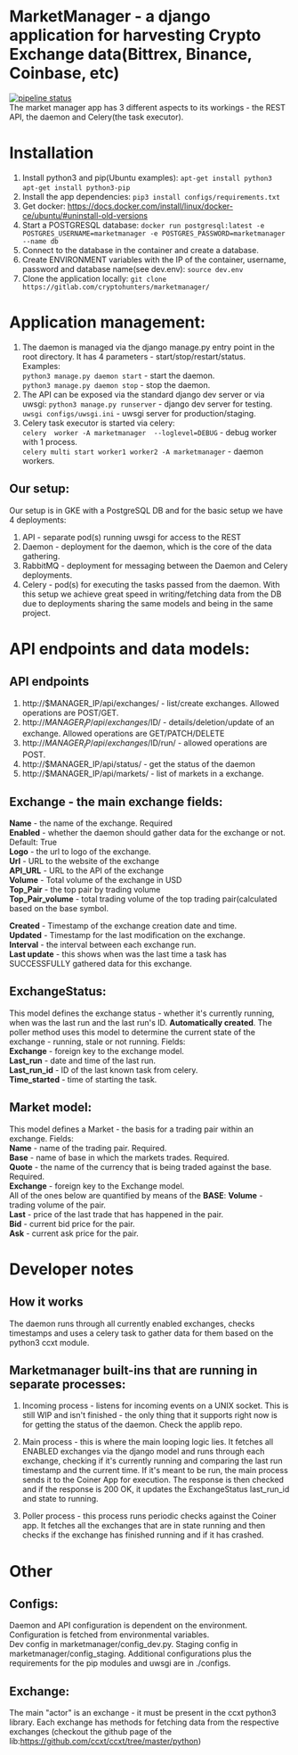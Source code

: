 # MarketManager - a django application for harvesting Crypto Exchange data(Bittrex, Binance, Coinbase, etc)
[![pipeline status](https://gitlab.com/cryptohunters/marketmanager/badges/master/pipeline.svg)](https://gitlab.com/cryptohunters/marketmanager/commits/master)  
The market manager app has 3 different aspects to its workings - the REST API, the daemon and Celery(the task executor).

# Installation  
1. Install python3 and pip(Ubuntu examples):
```apt-get install python3```
```apt-get install python3-pip```
2. Install the app dependencies:
```pip3 install configs/requirements.txt```
3. Get docker: https://docs.docker.com/install/linux/docker-ce/ubuntu/#uninstall-old-versions
4. Start a POSTGRESQL database:
```docker run postgresql:latest -e POSTGRES_USERNAME=marketmanager -e POSTGRES_PASSWORD=marketmanager --name db```
5. Connect to the database in the container and create a database.
6. Create ENVIRONMENT variables with the IP of the container, username, password and database name(see dev.env):
```source dev.env```
7. Clone the application locally:
```git clone https://gitlab.com/cryptohunters/marketmanager/```

# Application management:  
1. The daemon is managed via the django manage.py entry point in the root directory. It has 4 parameters - start/stop/restart/status.  
Examples:  
```python3 manage.py daemon start``` - start the daemon.  
```python3 manage.py daemon stop``` - stop the daemon.  
2. The API can be exposed via the standard django dev server or via uwsgi:
```python3 manage.py runserver``` - django dev server for testing.  
```uwsgi configs/uwsgi.ini``` - uwsgi server for production/staging.  
3. Celery task executor is started via celery:  
```celery  worker -A marketmanager  --loglevel=DEBUG``` - debug worker with 1 process.  
```celery multi start worker1 worker2 -A marketmanager``` - daemon workers.  



## Our setup:
Our setup is in GKE with a PostgreSQL DB and for the basic setup we have 4 deployments:
1. API - separate pod(s) running uwsgi for access to the REST
2. Daemon - deployment for the daemon, which is the core of the data gathering.  
3. RabbitMQ - deployment for messaging between the Daemon and Celery deployments.  
4. Celery - pod(s) for executing the tasks passed from the daemon.
With this setup we achieve great speed in writing/fetching data from the DB due to deployments sharing the same models and being in the same project.

# API endpoints and data models:
## API endpoints
1. http://$MANAGER_IP/api/exchanges/ - list/create exchanges. Allowed operations are POST/GET.  
2. http://$MANAGER_IP/api/exchanges/$ID/ - details/deletion/update of an exchange. Allowed operations are GET/PATCH/DELETE  
3. http://$MANAGER_IP/api/exchanges/$ID/run/ - allowed operations are POST.  
4. http://$MANAGER_IP/api/status/ - get the status of the daemon
5. http://$MANAGER_IP/api/markets/ - list of markets in a exchange.  

## Exchange - the main exchange fields:
**Name** - the name of the exchange. Required  
**Enabled** - whether the daemon should gather data for the exchange or not. Default: True  
**Logo** - the url to logo of the exchange.  
**Url** - URL to the website of the exchange  
**API_URL** - URL to the API of the exchange  
**Volume** - Total volume of the exchange in USD  
**Top_Pair** - the top pair by trading volume  
**Top_Pair_volume** - total trading volume of the top trading pair(calculated based on the base symbol.  

**Created** - Timestamp of the exchange creation date and time.  
**Updated** - Timestamp for the last modification on the exchange.  
**Interval** - the interval between each exchange run.  
**Last update** - this shows when was the last time a task has SUCCESSFULLY gathered data for this exchange.

## ExchangeStatus:
This model defines the exchange status - whether it's currently running, when was the last run and the last run's ID. **Automatically created**. The poller method uses this model to determine the current state of the exchange - running, stale or not running.
Fields:  
**Exchange** - foreign key to the exchange model.  
**Last_run** - date and time of the last run.  
**Last_run_id** - ID of the last known task from celery.  
**Time_started** - time of starting the task.  

## Market model:
This model defines a Market - the basis for a trading pair within an exchange. Fields:  
**Name** - name of the trading pair. Required.  
**Base** - name of base in which the markets trades. Required.  
**Quote** - the name of the currency that is being traded against the base. Required.  
**Exchange** - foreign key to the Exchange model.  
All of the ones below are quantified by means of the **BASE**:
**Volume** - trading volume of the pair.  
**Last** - price of the last trade that has happened in the pair.  
**Bid** - current bid price for the pair.  
**Ask** - current ask price for the pair.  

# Developer notes
## How it works
The daemon runs through all currently enabled exchanges, checks timestamps and uses a celery task to gather data for them based on the python3 ccxt module.
## Marketmanager built-ins that are running in separate processes:
1. Incoming process - listens for incoming events on a UNIX socket. This is still WIP and isn't finished - the only thing that it supports right now is for getting the status of the daemon. Check the applib repo.  

2. Main process - this is where the main looping logic lies. It fetches all ENABLED exchanges via the django model and runs through each exchange, checking if it's currently running and comparing the last run timestamp and the current time. If it's meant to be run, the main process sends it to the Coiner App for execution. The response is then checked and if the response is 200 OK, it updates the ExchangeStatus last_run_id and state to running.  

3. Poller process - this process runs periodic checks against the Coiner app. It fetches all the exchanges that are in state running and then checks if the exchange has finished running and if it has crashed.  

# Other
## Configs:
Daemon and API configuration is dependent on the environment. Configuration is fetched from environmental variables.    
Dev config in marketmanager/config_dev.py. Staging config in marketmanager/config_staging. Additional configurations plus the requirements for the pip modules and uwsgi are in ./configs.

## Exchange:
The main "actor" is an exchange - it must be present in the ccxt python3 library. Each exchange has methods for fetching data from the respective exchanges (checkout the github page of the lib:https://github.com/ccxt/ccxt/tree/master/python)


